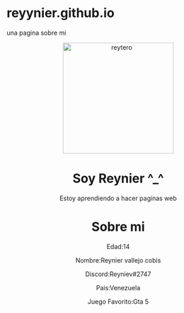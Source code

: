 # reyynier.github.io
una pagina sobre mi

<html>
<body>
          <header>
          <div class="imagen"><img src="https://scontent.fmar4-1.fna.fbcdn.net/v/t1.6435-9/180924814_863607014587063_8180373074061021175_n.jpg?_nc_cat=101&ccb=1-7&_nc_sid=09cbfe&_nc_ohc=9BnBvaqKblgAX_n9Qa2&tn=QPrqV7TyMf-anunv&_nc_ht=scontent.fmar4-1.fna&oh=00_AT-50gVeXN4JGcMWHDT2iBBai7C0esqaRncryjmlY-m-jg&oe=63386202" alt="reytero" width="250px"></div>
          <div class="contenido">
            <h1>Soy Reynier ^_^</h1>
            <p>Estoy aprendiendo a hacer paginas web</p>
                    </div>
                    <div class="yo">
                    <h1>Sobre mi</h1>
                    <p>Edad:14</p> 
                    <p>Nombre:Reynier vallejo cobis</p>
                    <p>Discord:Reyniev#2747</p>
                    <p>Pais:Venezuela</p>
                    <p>Juego Favorito:Gta 5</p>
                    </div>
       </header>
                
          
    
</body>
          </html>
